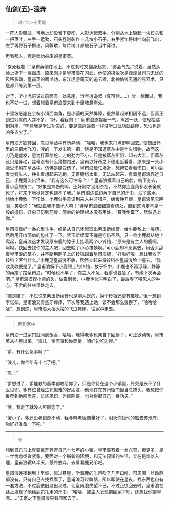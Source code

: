 ## 仙剑(五)-浪奔 ##

> 越七年-十里坡

一阵人影飘过，可地上却没留下脚印，人影运起双手，分别从地上吸起一块石头和一把落叶，左手一运劲，石头登时裂作十几块小石子，右手紧忙将树叶向前飞出，左手再将石子掷出。风骤歇，每片树叶都被石子当中穿过。

再看那人，竟是武功被废的皇甫英。
 
“累死我啦！”皇甫英倒在地上，不过刹时又翻身起来，“透会气先。”说着，居然从脸上撕下一层画皮。原来刚才是皇甫浪在习武，他使的招依次是西淫鼠司马无忧的风移影动，皇甫英的鹰爪功，东江虎游霸天的追云镖，北神偷钱无通的易容术，只是都只练到第一层。

 
对了，听小虎哥说过前面有一处悬崖，当年逍遥叔（真可怜……）曾一越而过，我也不妨一试，想着想着皇甫浪便来到十里坡悬崖处。

 
十里坡悬崖在余杭小镇西南角，是小镇的天然屏障，虽然看起来相隔不远，但真正到过对崖的人并不多，“好，看我的！” 皇甫浪遂提起一气，纵然一跃，便轻松跳到对崖，“毕竟我是学过功夫的，要是像逍遥叔一样没学过武功就跳崖，恐怕也是凶多吉少了。”

 

皇甫浪方欲转回，忽见草丛中有所异动，“哈哈，我也来打点野味回去。”便掏出怀里的三把木飞刀，嗖的一下发出第一把，饶是不知道草丛中是什么猎物，故而这一刀乃是虚发，意为打草惊蛇，刀的劲力不小，只是被草丛所阻，卸去大半，但草丛还只是异动，丝毫没有什么猎物跑出。皇甫浪好奇之下便走近看看，原来是一头小鹿受伤躺在草丛中，仿佛是腿受伤了，皇甫浪赶忙凑近，想帮它看看伤口，可小鹿发觉有生人，挣扎着想起来逃跑，无奈腿伤太重，无法站起来，看着皇甫浪靠近自己，小鹿竟流出泪来，“我有这么可怕吗？！” 皇甫浪摸着自己的脸，俯下身去，看小鹿的伤口，“好象是摔伤的啊，还好刚才没用杀招，不然你连鹿角都没长全就死了，将来下地狱肯定也饶不了我。” 皇甫浪边说边解下自己的汗巾，沾了些水，想给小鹿敷一下伤处，小鹿似乎意识到来人并非猎户，缓缓睁开眼，皇甫浪见它睁眼，笑着说：“我就说我不像坏人嘛！”待皇甫浪细细查看伤处，直到这肯定不是一般的撞伤，好象已伤到筋骨，简单的护理根本没有用处，“算我倒霉了，居然遇上你。”

 

皇甫浪做好一番心里斗争，终是从自己怀里取出紫玉断续膏，给小鹿敷上一层药，然后用汗巾简单的包扎了一下。紫玉断续膏不愧是疗伤圣品，只一会小鹿就从地上爬起，皇甫浪这才发现原来鹿的脖子上挂着两个小铃铛，“原来是有主人的鹿啊，呵呵，快回去找你的主人吧，回去晚了小心挨揍啊。”可小鹿却不忍离去，用舌头舔着皇甫浪的掌心，并不断用脖子上的铃铛蹭着皇甫浪腿，“好啦好啦，想让我收下铃铛？客气什么。”小鹿见皇甫浪不收，居然立起来将铃铛往皇甫浪脸上撞去，“我收我收便是了。” 皇甫浪解下小鹿颈上的铃铛，放于怀中，小鹿也不再浮躁，静静的再蹭了蹭皇甫浪，“时候也不早了，你主人不急，我爹也要急了，有缘下次再会吧。” 皇甫浪摸摸小鹿的头，做告别状，小鹿也似乎明白了，最后嗅了嗅恩人的手心，不舍的往林深处走去。

 

“赔是赔了，不过说来紫玉断续膏也是别人送的，换个铃铛还更有趣味。”但一想到李忆如，皇甫浪又有些牙痒痒，下次等我遇上她，该不会那么狼狈了，“哈哈哈哈”，想到这，皇甫浪大摇大摆的飞过悬崖，往家中走去。

--- 

> 回到家中

皇甫浪一进家门就闻到饭香，哈哈，难得老爹也亲自下回厨了，可正欲动筷，皇甫英从内屋出来，“浪儿，爹有事和你商量，咱们边吃边聊。”

“爹，有什么急事啊？”

“浪儿，你今年有十七了吧。”

“恩！”

“爹想过了，爹能教的基本都教给你了，只是你待在这个小镇里，终究是长不了什么见识，爹有位曾经生死患难的好朋友，他现在在苏州衙门里当总捕头，我想把你推荐到他那当差，长些见识，为民除害，也对得起自己一身功夫。”

“爹，我走了就没人照顾您了。”

“傻小子，爹还没老到走不动，我与韩老板商量好了，明天你搭他的船去苏州府，你好好准备一下吧。”

 
---
 
> 夜

想到自己马上就要离开养育自己十七年的小镇，皇甫浪有着一丝兴奋，但更多，是一丝忧虑或者紧张，要面对一个崭新的环境，和无法预知的生活，实在是难以入睡，皇甫浪辗转半天，最终放弃，去看看鹿兄弟吧。
 

皇甫浪连夜跑到十里坡，越过悬崖，学着鹿的叫声吹了几声口哨，可周围一丝动静都没有，只有自己去找找看了，皇甫浪习过暗器，所以即使在星夜，找东西也自有一套方法，不过鹿依旧没出现过，让皇甫浪失望不已，不过正欲回去时，皇甫浪在路上发现了他给鹿包扎用的汗巾，“哈哈，被主人发现抱回家了吧，还想找你聊聊呢……”无奈之下皇甫浪只有回家去了。
